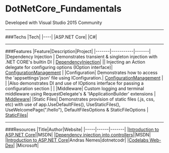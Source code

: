 # DotNetCore_Fundamentals 

Developed with Visual Studio 2015 Community

---

###Techs
|Tech|
|----|
|ASP.NET Core|
|C#|

---

###Features
|Feature|Description|Project|
|-------|-----------|-------|
|Dependency Injection | Demonstrates transient & singleton injection with .NET CORE's builtin DI | [DependencyInjection](https://github.com/Apollo013/DotNetCore_Fundamentals/tree/master/DependencyInjection)|
|| Injecting an Action delegate for configuring options (IOption interface)| [ConfigurationManagement](https://github.com/Apollo013/DotNetCore_Fundamentals/tree/master/ConfigurationManagement) |
|Configuration| Demonstrates how to access the 'appsettings'json' file using IConfiguration.| [ConfigurationManagement](https://github.com/Apollo013/DotNetCore_Fundamentals/tree/master/ConfigurationManagement) |
| |Also demonstrates DI and use of IOptions interface for passing a configuration section | |
|Middleware| Custom logging and terminal middleware using RequestDelegate's & 'IApplicationBuilder' extensions | [Middleware](https://github.com/Apollo013/DotNetCore_Fundamentals/tree/master/Middleware)|
|Static Files| Demonstrates provision of static files (.js, css, etc) with use of app.UseDefaultFiles(), UseStaticFiles(), UseWelcomePage("/hello"), DefaultFilesOptions & StaticFileOptions | [StaticFiles](https://github.com/Apollo013/DotNetCore_Fundamentals/tree/master/StaticFiles)|

---

###Resources
|Title|Author|Website|
|-----|------|-------|
|[Introduction to ASP.NET Core](https://docs.microsoft.com/en-us/aspnet/core/)||MSDN|
|[Dependency injection into controllers](https://docs.microsoft.com/en-us/aspnet/core/mvc/controllers/dependency-injection#accessing-settings-from-a-controller)||MSDN|
|[Introduction to ASP.NET Core](https://dotnetcodr.com/2017/01/16/introduction-to-asp-net-core-part-1-anatomy-of-an-empty-web-project/)|Andras Nemes|dotnetcodr|
|[Codelabs Web-Dex](https://github.com/Microsoft-Build-2016/CodeLabs-WebDev)| |Microsoft|
